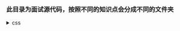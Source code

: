 ### 此目录为面试源代码，按照不同的知识点会分成不同的文件夹

<details>
<summary>css</summary>

* [布局](./css/layout)
    * [三栏布局](./css/layout/三栏布局.html)
</details>
